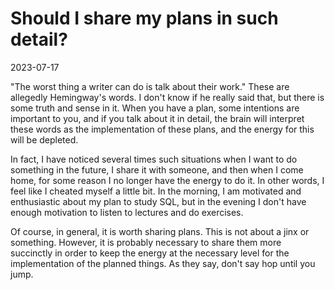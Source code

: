 # Should I share my plans in such detail?

2023-07-17

"The worst thing a writer can do is talk about their work." These are allegedly Hemingway's words. I don't know if he really said that, but there is some truth and sense in it. When you have a plan, some intentions are important to you, and if you talk about it in detail, the brain will interpret these words as the implementation of these plans, and the energy for this will be depleted.

In fact, I have noticed several times such situations when I want to do something in the future, I share it with someone, and then when I come home, for some reason I no longer have the energy to do it. In other words, I feel like I cheated myself a little bit. In the morning, I am motivated and enthusiastic about my plan to study SQL, but in the evening I don't have enough motivation to listen to lectures and do exercises.

Of course, in general, it is worth sharing plans. This is not about a jinx or something. However, it is probably necessary to share them more succinctly in order to keep the energy at the necessary level for the implementation of the planned things. As they say, don't say hop until you jump.
